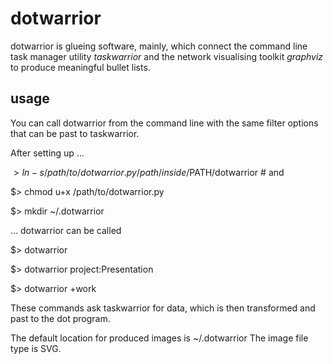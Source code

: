 # dotwarrior

dotwarrior is glueing software, mainly, which connect the command line task
manager utility *taskwarrior* and the network visualising toolkit *graphviz*
to produce meaningful bullet lists.

## usage

You can call dotwarrior from the command line with the same filter options that
can be past to taskwarrior.


After setting up ...

$> ln -s /path/to/dotwarrior.py /path/inside/$PATH/dotwarrior  # and

$> chmod u+x /path/to/dotwarrior.py

$> mkdir ~/.dotwarrior


... dotwarrior can be called

$> dotwarrior

$> dotwarrior project:Presentation

$> dotwarrior +work


These commands ask taskwarrior for data, which is then transformed and
past to the dot program.

The default location for produced images is ~/.dotwarrior
The image file type is SVG.
